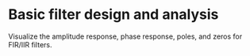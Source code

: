 # Basic filter design and analysis
Visualize the amplitude response, phase response, poles, and zeros for FIR/IIR filters.
